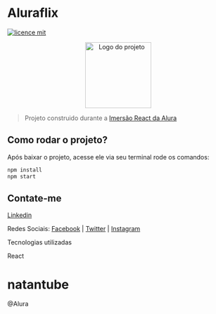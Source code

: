 # Aluraflix

[![licence mit](https://img.shields.io/badge/licence-MIT-blue.svg)](https://github.com/imersao-alura/aluraflix/blob/master/LICENSE)

<p align="center">
  <img alt="Logo do projeto" width="150px" src="https://www.alura.com.br/assets/img/imersoes/react/imersao-react-logo.1594044142.svg" />
</p>

> Projeto construido durante a [Imersão React da Alura](https://www.alura.com.br/imersao-react/)


## Como rodar o projeto?

Após baixar o projeto, acesse ele via seu terminal rode os comandos:

```sh
npm install
npm start
```

## Contate-me
[Linkedin](https://www.linkedin.com/in/nataniel-de-aguiar-da-silva-a5574584/)

Redes Sociais: [Facebook](https://www.fb.com/natanasilva) | [Twitter](https://www.twitter.com/natan_asilva) | [Instagram](https://www.instagram.com/natanasilva)

Tecnologias utilizadas

React


# natantube
@Alura
